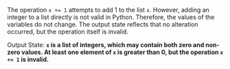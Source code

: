 The operation `x += 1` attempts to add 1 to the list `x`. However, adding an integer to a list directly is not valid in Python. Therefore, the values of the variables do not change. The output state reflects that no alteration occurred, but the operation itself is invalid. 

Output State: **`x` is a list of integers, which may contain both zero and non-zero values. At least one element of `x` is greater than 0, but the operation `x += 1` is invalid.**